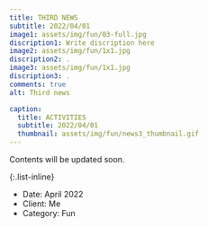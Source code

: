 ```yaml
---
title: THIRD NEWS
subtitle: 2022/04/01
image1: assets/img/fun/03-full.jpg
discription1: Write discription here
image2: assets/img/fun/1x1.jpg
discription2: .
image3: assets/img/fun/1x1.jpg
discription3: .
comments: true
alt: Third news

caption:
  title: ACTIVITIES
  subtitle: 2022/04/01
  thumbnail: assets/img/fun/news3_thumbnail.gif
---
```

Contents will be updated soon.


{:.list-inline}
- Date: April 2022
- Client: Me
- Category: Fun

